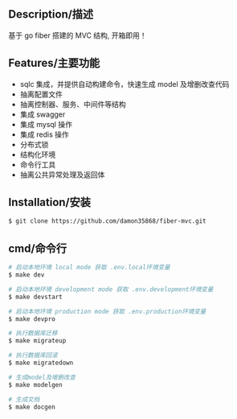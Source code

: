 ## Description/描述

基于 go fiber 搭建的 MVC 结构, 开箱即用！

## Features/主要功能

- sqlc 集成，并提供自动构建命令，快速生成 model 及增删改查代码
- 抽离配置文件
- 抽离控制器、服务、中间件等结构
- 集成 swagger
- 集成 mysql 操作
- 集成 redis 操作
- 分布式锁
- 结构化环境
- 命令行工具
- 抽离公共异常处理及返回体

## Installation/安装

```bash
$ git clone https://github.com/damon35868/fiber-mvc.git
```

## cmd/命令行

```bash
# 启动本地环境 local mode 获取 .env.local环境变量
$ make dev

# 启动本地环境 development mode 获取 .env.development环境变量
$ make devstart

# 启动本地环境 production mode 获取 .env.production环境变量
$ make devpro

# 执行数据库迁移
$ make migrateup

# 执行数据库回滚
$ make migratedown

# 生成model及增删改查
$ make modelgen

# 生成文档
$ make docgen
```
